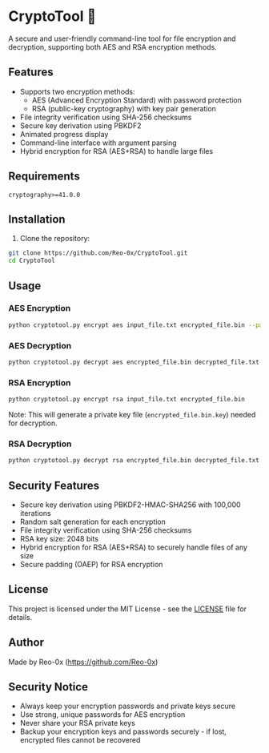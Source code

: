 # CryptoTool 🔐

A secure and user-friendly command-line tool for file encryption and decryption, supporting both AES and RSA encryption methods.

## Features

- Supports two encryption methods:
  - AES (Advanced Encryption Standard) with password protection
  - RSA (public-key cryptography) with key pair generation
- File integrity verification using SHA-256 checksums
- Secure key derivation using PBKDF2
- Animated progress display
- Command-line interface with argument parsing
- Hybrid encryption for RSA (AES+RSA) to handle large files

## Requirements

```
cryptography>=41.0.0
```

## Installation

1. Clone the repository:
```bash
git clone https://github.com/Reo-0x/CryptoTool.git
cd CryptoTool
```

## Usage

### AES Encryption
```bash
python cryptotool.py encrypt aes input_file.txt encrypted_file.bin --password your_password
```

### AES Decryption
```bash
python cryptotool.py decrypt aes encrypted_file.bin decrypted_file.txt --password your_password
```

### RSA Encryption
```bash
python cryptotool.py encrypt rsa input_file.txt encrypted_file.bin
```
Note: This will generate a private key file (`encrypted_file.bin.key`) needed for decryption.

### RSA Decryption
```bash
python cryptotool.py decrypt rsa encrypted_file.bin decrypted_file.txt --key-file encrypted_file.bin.key
```

## Security Features

- Secure key derivation using PBKDF2-HMAC-SHA256 with 100,000 iterations
- Random salt generation for each encryption
- File integrity verification using SHA-256 checksums
- RSA key size: 2048 bits
- Hybrid encryption for RSA (AES+RSA) to securely handle files of any size
- Secure padding (OAEP) for RSA encryption

## License

This project is licensed under the MIT License - see the [LICENSE](LICENSE) file for details.

## Author

Made by Reo-0x (https://github.com/Reo-0x)


## Security Notice

- Always keep your encryption passwords and private keys secure
- Use strong, unique passwords for AES encryption
- Never share your RSA private keys
- Backup your encryption keys and passwords securely - if lost, encrypted files cannot be recovered
